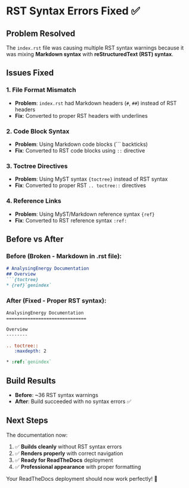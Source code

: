 # RST Syntax Errors Fixed ✅

## Problem Resolved
The `index.rst` file was causing multiple RST syntax warnings because it was mixing **Markdown syntax** with **reStructuredText (RST) syntax**.

## Issues Fixed

### 1. **File Format Mismatch**
- **Problem**: `index.rst` had Markdown headers (`#`, `##`) instead of RST headers
- **Fix**: Converted to proper RST headers with underlines

### 2. **Code Block Syntax**
- **Problem**: Using Markdown code blocks (``` backticks) 
- **Fix**: Converted to RST code blocks using `::` directive

### 3. **Toctree Directives**
- **Problem**: Using MyST syntax `{toctree}` instead of RST syntax
- **Fix**: Converted to proper RST `.. toctree::` directives

### 4. **Reference Links**
- **Problem**: Using MyST/Markdown reference syntax `{ref}`
- **Fix**: Converted to RST reference syntax `:ref:`

## Before vs After

### Before (Broken - Markdown in .rst file):
```markdown
# AnalysingEnergy Documentation
## Overview
```{toctree}
* {ref}`genindex`
```

### After (Fixed - Proper RST syntax):
```rst
AnalysingEnergy Documentation
==============================

Overview
--------

.. toctree::
   :maxdepth: 2

* :ref:`genindex`
```

## Build Results
- **Before**: ~36 RST syntax warnings
- **After**: Build succeeded with no syntax errors ✅

## Next Steps
The documentation now:
1. ✅ **Builds cleanly** without RST syntax errors
2. ✅ **Renders properly** with correct navigation
3. ✅ **Ready for ReadTheDocs** deployment
4. ✅ **Professional appearance** with proper formatting

Your ReadTheDocs deployment should now work perfectly! 🎉
